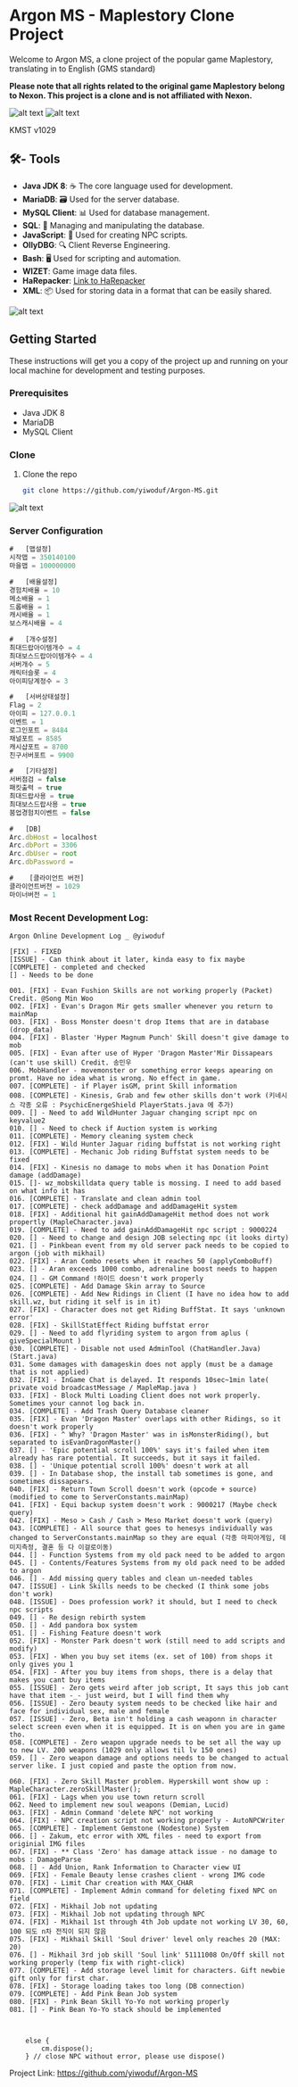 # Argon MS - Maplestory Clone Project

Welcome to Argon MS, a clone project of the popular game Maplestory, translating in to English (GMS standard)

**Please note that all rights related to the original game Maplestory belong to Nexon. This project is a clone and is not affiliated with Nexon.**

![alt text](./images/hello.PNG "Hello")
![alt text](./images/Demo.PNG "Hello")

KMST v1029

## 🛠️- Tools

- **Java JDK 8**: ☕ The core language used for development.
- **MariaDB**: 🗃️ Used for the server database.
- **MySQL Client**: 📊 Used for database management.
- **SQL**: 📑 Managing and manipulating the database.
- **JavaScript**: 📜 Used for creating NPC scripts.
- **OllyDBG**: 🔍 Client Reverse Engineering.
- **Bash**: 🖥️ Used for scripting and automation.
- **WIZET**: Game image data files.
- **HaRepacker**: [Link to HaRepacker](https://github.com/lastbattle/Harepacker-resurrected)
- **XML**: 📦 Used for storing data in a format that can be easily shared.

![alt text](./images/MySQLClient.PNG "Hello")

## Getting Started

These instructions will get you a copy of the project up and running on your local machine for development and testing purposes.

### Prerequisites

- Java JDK 8
- MariaDB
- MySQL Client

### Clone

1. Clone the repo
   ```sh
   git clone https://github.com/yiwoduf/Argon-MS.git
   ```

![alt text](./images/ServerLauncher.PNG "Hello")

### Server Configuration

```js
#   [맵설정]
시작맵 = 350140100
마을맵 = 100000000

#   [배율설정]
경험치배율 = 10
메소배율 = 1
드롭배율 = 1
캐시배율 = 1
보스캐시배율 = 4

#   [개수설정]
최대드랍아이템개수 = 4
최대보스드랍아이템개수 = 4
서버개수 = 5
캐릭터슬롯 = 4
아이피당계정수 = 3

#   [서버상태설정]
Flag = 2
아이피 = 127.0.0.1
이벤트 = 1
로그인포트 = 8484
채널포트 = 8585
캐시샵포트 = 8700
친구서버포트 = 9900

#   [기타설정]
서버점검 = false
패킷출력 = true
최대드랍사용 = true
최대보스드랍사용 = true
붐업경험치이벤트 = false

#   [DB]
Arc.dbHost = localhost
Arc.dbPort = 3306
Arc.dbUser = root
Arc.dbPassword =

#    [클라이언트 버전]
클라이언트버전 = 1029
마이너버전 = 1

```

### Most Recent Development Log:

```
Argon Online Development Log _ @yiwoduf

[FIX] - FIXED
[ISSUE] - Can think about it later, kinda easy to fix maybe
[COMPLETE] - completed and checked
[] - Needs to be done

001. [FIX] - Evan Fushion Skills are not working properly (Packet) Credit. @Song Min Woo
002. [FIX] - Evan's Dragon Mir gets smaller whenever you return to mainMap
003. [FIX] - Boss Monster doesn't drop Items that are in database (drop_data)
004. [FIX] - Blaster 'Hyper Magnum Punch' Skill doesn't give damage to mob
005. [FIX] - Evan after use of Hyper 'Dragon Master'Mir Dissapears (can't use skill) Credit. 송민우
006. MobHandler - movemonster or something error keeps apearing on promt. Have no idea what is wrong. No effect in game.
007. [COMPLETE] - if Player isGM, print Skill information
008. [COMPLETE] - Kinesis, Grab and few other skills don't work (키네시스 각종 오류 : PsychicEnergeShield PlayerStats.java 에 추가)
009. [] - Need to add WildHunter Jaguar changing script npc on keyvalue2
010. [] - Need to check if Auction system is working
011. [COMPLETE] - Memory cleaning system check
012. [FIX] - Wild Hunter Jaguar riding buffstat is not working right
013. [COMPLETE] - Mechanic Job riding Buffstat system needs to be fixed
014. [FIX] - Kinesis no damage to mobs when it has Donation Point damage (addDamage)
015. []- wz_mobskilldata query table is mossing. I need to add based on what info it has
016. [COMPLETE] - Translate and clean admin tool
017. [COMPLETE] - check addDamage and addDamageHit system
018. [FIX] - Additional hit gainAddDamageHit method does not work propertly (MapleCharacter.java)
019. [COMPLETE] - Need to add gainAddDamageHit npc script : 9000224
020. [] - Need to change and design JOB selecting npc (it looks dirty)
021. [] - Pinkbean event from my old server pack needs to be copied to argon (job with mikhail)
022. [FIX] - Aran Combo resets when it reaches 50 (applyComboBuff)
023. [] - Aran exceeds 1000 combo, adrenaline boost needs to happen
024. [] - GM Command !하이드 doesn't work properly
025. [COMPLETE] - Add Damage Skin array to Source
026. [COMPLETE] - Add New Ridings in Client (I have no idea how to add skill.wz, but riding it self is in it)
027. [FIX] - Character does not get Riding BuffStat. It says 'unknown error'
028. [FIX] - SkillStatEffect Riding buffstat error
029. [] - Need to add flyriding system to argon from aplus ( giveSpecialMount )
030. [COMPLETE] - Disable not used AdminTool (ChatHandler.Java) (Start.java)
031. Some damages with damageskin does not apply (must be a damage that is not applied)
032. [FIX] - InGame Chat is delayed. It responds 10sec~1min late( private void broadcastMessage / MapleMap.java )
033. [FIX] - Block Multi Loading Client does not work properly. Sometimes your cannot log back in.
034. [COMPLETE] - Add Trash Query Database cleaner
035. [FIX] - Evan 'Dragon Master' overlaps with other Ridings, so it doesn't work properly
036. [FIX] - ^ Why? 'Dragon Master' was in isMonsterRiding(), but separated to isEvanDragonMaster()
037. [] - 'Epic potential scroll 100%' says it's failed when item already has rare potential. It succeeds, but it says it failed.
038. [] - 'Unique potential scroll 100%' doesn't work at all
039. [] - In Database shop, the install tab sometimes is gone, and sometimes dissapears.
040. [FIX] - Return Town Scroll doesn't work (opcode + source) (modified to come to ServerConstants.mainMap)
041. [FIX] - Equi backup system doesn't work : 9000217 (Maybe check query)
042. [FIX] - Meso > Cash / Cash > Meso Market doesn't work (query)
043. [COMPLETE] - All source that goes to henesys individually was changed to ServerConstants.mainMap so they are equal (각종 마피아게임, 데미지측정, 결혼 등 다 이걸로이동)
044. [] - Function Systems from my old pack need to be added to argon
045. [] - Contents/Features Systems from my old pack need to be added to argon
046. [] - Add missing query tables and clean un-needed tables
047. [ISSUE] - Link Skills needs to be checked (I think some jobs don't work)
048. [ISSUE] - Does profession work? it should, but I need to check npc scripts
049. [] - Re design rebirth system
050. [] - Add pandora box system
051. [] - Fishing Feature doesn't work
052. [FIX] - Monster Park doesn't work (still need to add scripts and modify)
053. [FIX] - When you buy set items (ex. set of 100) from shops it only gives you 1
054. [FIX] - After you buy items from shops, there is a delay that makes you cant buy items
055. [ISSUE] - Zero gets weird after job script, It says this job cant have that item -_- just weird, but I will find them why
056. [ISSUE] - Zero beauty system needs to be checked like hair and face for individual sex, male and female
057. [ISSUE] - Zero, Beta isn't holding a cash weaponn in character select screen even when it is equipped. It is on when you are in game tho.
058. [COMPLETE] - Zero weapon upgrade needs to be set all the way up to new LV. 200 weapons (1029 only allows til lv 150 ones)
059. [] - Zero weapon damage and options needs to be changed to actual server like. I just copied and paste the option from now.

060. [FIX] - Zero Skill Master problem. Hyperskill wont show up : MapleCharacter.zeroSkillMaster();
061. [FIX] - Lags when you use town return scroll
062. Need to implement new soul weapons (Demian, Lucid)
063. [FIX] - Admin Command 'delete NPC' not working
064. [FIX] - NPC creation script not working properly - AutoNPCWriter
065. [COMPLETE] - Implement Gemstone (Nodestone) System
066. [] - Zakum, etc error with XML files - need to export from originial IMG files
067. [FIX] - ** Class 'Zero' has damage attack issue - no damage to mobs : DamageParse
068. [] - Add Union, Rank Information to Character view UI
069. [FIX] - Female Beauty lense crashes client - wrong IMG code
070. [FIX] - Limit Char creation with MAX_CHAR
071. [COMPLETE] - Implement Admin command for deleting fixed NPC on field
072. [FIX] - Mikhail Job not updating
073. [FIX] - Mikhail Job not updating through NPC
074. [FIX] - Mikhail 1st through 4th Job update not working LV 30, 60, 100 되도 n차 전직이 되지 않음
075. [FIX] - Mikhail Skill 'Soul driver' level only reaches 20 (MAX: 20)
076. [] - Mikhail 3rd job skill 'Soul link' 51111008 On/Off skill not working properly (temp fix with right-click)
077. [COMPLETE] - Add storage level limit for characters. Gift newbie gift only for first char.
078. [FIX] - Storage loading takes too long (DB connection)
079. [COMPLETE] - Add Pink Bean Job system
080. [FIX] - Pink Bean Skill Yo-Yo not working properly
081. [] - Pink Bean Yo-Yo stack should be implemented



	else {
		cm.dispose();
	} // close NPC without error, please use dispose()
```

Project Link: https://github.com/yiwoduf/Argon-MS
